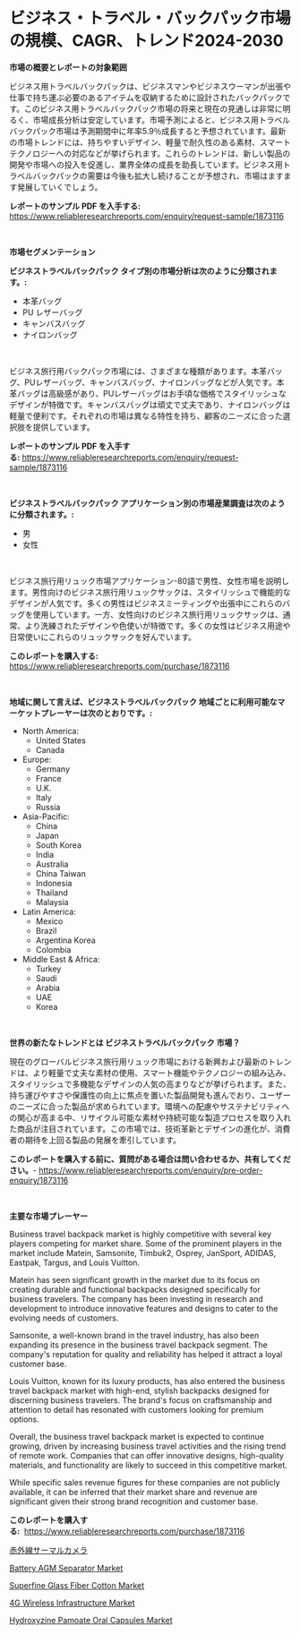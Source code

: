 <p><h1>ビジネス・トラベル・バックパック市場の規模、CAGR、トレンド2024-2030</h1></p><p><strong>市場の概要とレポートの対象範囲</strong></p>
<p><p>ビジネス用トラベルバックパックは、ビジネスマンやビジネスウーマンが出張や仕事で持ち運ぶ必要のあるアイテムを収納するために設計されたバックパックです。このビジネス用トラベルバックパック市場の将来と現在の見通しは非常に明るく、市場成長分析は安定しています。市場予測によると、ビジネス用トラベルバックパック市場は予測期間中に年率5.9％成長すると予想されています。最新の市場トレンドには、持ちやすいデザイン、軽量で耐久性のある素材、スマートテクノロジーへの対応などが挙げられます。これらのトレンドは、新しい製品の開発や市場への投入を促進し、業界全体の成長を助長しています。ビジネス用トラベルバックパックの需要は今後も拡大し続けることが予想され、市場はますます発展していくでしょう。</p></p>
<p><strong>レポートのサンプル PDF を入手する:</strong> <a href="https://www.reliableresearchreports.com/enquiry/request-sample/1873116">https://www.reliableresearchreports.com/enquiry/request-sample/1873116</a></p>
<p>&nbsp;</p>
<p><strong>市場セグメンテーション</strong></p>
<p><strong>ビジネストラベルバックパック タイプ別の市場分析は次のように分類されます。:</strong></p>
<p><ul><li>本革バッグ</li><li>PU レザーバッグ</li><li>キャンバスバッグ</li><li>ナイロンバッグ</li></ul></p>
<p>&nbsp;</p>
<p><p>ビジネス旅行用バックパック市場には、さまざまな種類があります。本革バッグ、PUレザーバッグ、キャンバスバッグ、ナイロンバッグなどが人気です。本革バッグは高級感があり、PUレザーバッグはお手頃な価格でスタイリッシュなデザインが特徴です。キャンバスバッグは頑丈で丈夫であり、ナイロンバッグは軽量で便利です。それぞれの市場は異なる特性を持ち、顧客のニーズに合った選択肢を提供しています。</p></p>
<p><strong>レポートのサンプル PDF を入手する:</strong>&nbsp;<a href="https://www.reliableresearchreports.com/enquiry/request-sample/1873116">https://www.reliableresearchreports.com/enquiry/request-sample/1873116</a></p>
<p>&nbsp;</p>
<p><strong> ビジネストラベルバックパック アプリケーション別の市場産業調査は次のように分類されます。:</strong></p>
<p><ul><li>男</li><li>女性</li></ul></p>
<p>&nbsp;</p>
<p><p>ビジネス旅行用リュック市場アプリケーション-80語で男性、女性市場を説明します。男性向けのビジネス旅行用リュックサックは、スタイリッシュで機能的なデザインが人気です。多くの男性はビジネスミーティングや出張中にこれらのバッグを使用しています。一方、女性向けのビジネス旅行用リュックサックは、通常、より洗練されたデザインや色使いが特徴です。多くの女性はビジネス用途や日常使いにこれらのリュックサックを好んでいます。</p></p>
<p><strong>このレポートを購入する:</strong>&nbsp; <a href="https://www.reliableresearchreports.com/purchase/1873116">https://www.reliableresearchreports.com/purchase/1873116</a></p>
<p>&nbsp;</p>
<p><strong>地域に関して言えば、ビジネストラベルバックパック 地域ごとに利用可能なマーケットプレーヤーは次のとおりです。:</strong></p>
<p><ul>
    <li>
        North America:
        <ul>
            <li>United States</li>
            <li>Canada</li>
        </ul>
    </li>
    <li>
        Europe:
        <ul>
            <li>Germany</li>
            <li>France</li>
            <li>U.K.</li>
            <li>Italy</li>
            <li>Russia</li>
        </ul>
    </li>
    <li>
        Asia-Pacific:
        <ul>
            <li>China</li>
            <li>Japan</li>
            <li>South Korea</li>
            <li>India</li>
            <li>Australia</li>
            <li>China Taiwan</li>
            <li>Indonesia</li>
            <li>Thailand</li>
            <li>Malaysia</li>
        </ul>
    </li>
    <li>
        Latin America:
        <ul>
            <li>Mexico</li>
            <li>Brazil</li>
            <li>Argentina Korea</li>
            <li>Colombia</li>
        </ul>
    </li>
    <li>
        Middle East & Africa:
        <ul>
            <li>Turkey</li>
            <li>Saudi</li>
            <li>Arabia</li>
            <li>UAE</li>
            <li>Korea</li>
        </ul>
    </li>
    </ul></p>
<p>&nbsp;</p>
<p><strong>世界の新たなトレンドとは ビジネストラベルバックパック 市場？</strong></p>
<p><p>現在のグローバルビジネス旅行用リュック市場における新興および最新のトレンドは、より軽量で丈夫な素材の使用、スマート機能やテクノロジーの組み込み、スタイリッシュで多機能なデザインの人気の高まりなどが挙げられます。また、持ち運びやすさや保護性の向上に焦点を置いた製品開発も進んでおり、ユーザーのニーズに合った製品が求められています。環境への配慮やサステナビリティへの関心が高まる中、リサイクル可能な素材や持続可能な製造プロセスを取り入れた商品が注目されています。この市場では、技術革新とデザインの進化が、消費者の期待を上回る製品の発展を牽引しています。</p></p>
<p><strong>このレポートを購入する前に、質問がある場合は問い合わせるか、共有してください。</strong>- <a href="https://www.reliableresearchreports.com/enquiry/pre-order-enquiry/1873116">https://www.reliableresearchreports.com/enquiry/pre-order-enquiry/1873116</a></p>
<p>&nbsp;</p>
<p><strong>主要な市場プレーヤー</strong></p>
<p><p>Business travel backpack market is highly competitive with several key players competing for market share. Some of the prominent players in the market include Matein, Samsonite, Timbuk2, Osprey, JanSport, ADIDAS, Eastpak, Targus, and Louis Vuitton.</p><p>Matein has seen significant growth in the market due to its focus on creating durable and functional backpacks designed specifically for business travelers. The company has been investing in research and development to introduce innovative features and designs to cater to the evolving needs of customers.</p><p>Samsonite, a well-known brand in the travel industry, has also been expanding its presence in the business travel backpack segment. The company's reputation for quality and reliability has helped it attract a loyal customer base.</p><p>Louis Vuitton, known for its luxury products, has also entered the business travel backpack market with high-end, stylish backpacks designed for discerning business travelers. The brand's focus on craftsmanship and attention to detail has resonated with customers looking for premium options.</p><p>Overall, the business travel backpack market is expected to continue growing, driven by increasing business travel activities and the rising trend of remote work. Companies that can offer innovative designs, high-quality materials, and functionality are likely to succeed in this competitive market.</p><p>While specific sales revenue figures for these companies are not publicly available, it can be inferred that their market share and revenue are significant given their strong brand recognition and customer base.</p></p>
<p><strong>このレポートを購入する:</strong>&nbsp;&nbsp;<a href="https://www.reliableresearchreports.com/purchase/1873116">https://www.reliableresearchreports.com/purchase/1873116</a></p>
<p><p><a href="https://github.com/sghwr779811674/Market-Research-Report-List-1/blob/main/84589442546.md">赤外線サーマルカメラ</a></p><p><a href="https://github.com/dringals/Market-Research-Report-List-3/blob/main/battery-agm-separator-market.md">Battery AGM Separator Market</a></p><p><a href="https://github.com/lbird53714/Market-Research-Report-List-3/blob/main/superfine-glass-fiber-cotton-market.md">Superfine Glass Fiber Cotton Market</a></p><p><a href="https://view.publitas.com/reportprime-1/global-4g-wireless-infrastructure-market-by-types-applications-and-major-players-with-regional-growth-rate-analysis-and-development-situation-from-2024-to-2031/">4G Wireless Infrastructure Market</a></p><p><a href="https://bubble-tree-ea4.notion.site/Global-Hydroxyzine-Pamoate-Oral-Capsules-Market-Size-and-Market-Trends-Insights-and-Projections-fro-3f17ae842ef740a1b8f52538259f57d5">Hydroxyzine Pamoate Oral Capsules Market</a></p></p>